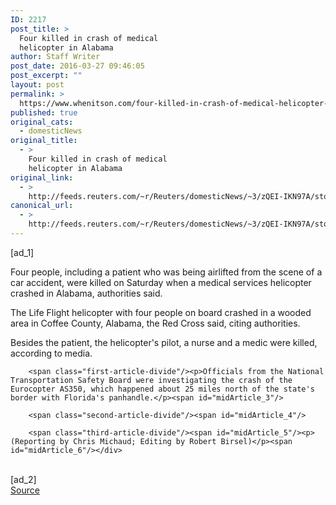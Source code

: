 ```yaml
---
ID: 2217
post_title: >
  Four killed in crash of medical
  helicopter in Alabama
author: Staff Writer
post_date: 2016-03-27 09:46:05
post_excerpt: ""
layout: post
permalink: >
  https://www.whenitson.com/four-killed-in-crash-of-medical-helicopter-in-alabama/
published: true
original_cats:
  - domesticNews
original_title:
  - >
    Four killed in crash of medical
    helicopter in Alabama
original_link:
  - >
    http://feeds.reuters.com/~r/Reuters/domesticNews/~3/zQEI-IKN97A/story01.htm
canonical_url:
  - >
    http://feeds.reuters.com/~r/Reuters/domesticNews/~3/zQEI-IKN97A/story01.htm
---
```

 [ad_1]
<br><div id="articleText">
<span id="midArticle_start"/>

<span class="focusParagraph" readability="6"><p><span class="articleLocatio&lt;/span&gt;n">Four people, including a patient who was being airlifted from the scene of a car accident, were killed on Saturday when a medical services helicopter crashed in Alabama, authorities said.</span></p></span><span id="midArticle_0"/><p>The Life Flight helicopter with four people on board crashed in a wooded area in Coffee County, Alabama, the Red Cross said, citing authorities.</p><span id="midArticle_1"/><p>Besides the patient, the helicopter's pilot, a nurse and a medic were killed, according to media.</p><span id="midArticle_2"/>
        
        <span class="first-article-divide"/><p>Officials from the National Transportation Safety Board were investigating the crash of the Eurocopter AS350, which happened about 25 miles north of the state's border with Florida's panhandle.</p><span id="midArticle_3"/>
        
        <span class="second-article-divide"/><span id="midArticle_4"/>
        
        <span class="third-article-divide"/><span id="midArticle_5"/><p> (Reporting by Chris Michaud; Editing by Robert Birsel)</p><span id="midArticle_6"/></div>
<br>[ad_2]
<br><a href="http://feeds.reuters.com/~r/Reuters/domesticNews/~3/zQEI-IKN97A/story01.htm">Source </a>